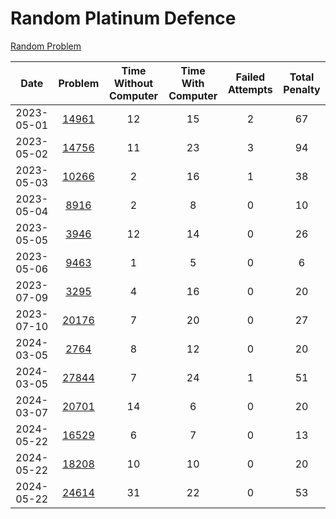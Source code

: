 # Random Platinum Defence

[Random Problem](https://solved.ac/search?query=*p3..d4+%26+%21solved_by%3Aarnold518+%26%2Ficpc+%26+s%23100..&sort=random&direction=asc&page=1)

|    Date    |                     Problem                    | Time Without Computer | Time With Computer | Failed Attempts | Total Penalty |
|:----------:|:----------------------------------------------:|:---------------------:|:------------------:|:---------------:|:-------------:|
| 2023-05-01 | [14961](https://www.acmicpc.net/problem/14961) |           12          |         15         |        2        |       67      |
| 2023-05-02 | [14756](https://www.acmicpc.net/problem/14756) |           11          |         23         |        3        |       94      |
| 2023-05-03 | [10266](https://www.acmicpc.net/problem/10266) |           2           |         16         |        1        |       38      |
| 2023-05-04 |  [8916](https://www.acmicpc.net/problem/8916)  |           2           |          8         |        0        |       10      |
| 2023-05-05 |  [3946](https://www.acmicpc.net/problem/3946)  |           12          |         14         |        0        |       26      |
| 2023-05-06 |  [9463](https://www.acmicpc.net/problem/9463)  |           1           |          5         |        0        |       6       |
| 2023-07-09 |  [3295](https://www.acmicpc.net/problem/3295)  |           4           |         16         |        0        |       20      |
| 2023-07-10 | [20176](https://www.acmicpc.net/problem/20176) |           7           |         20         |        0        |       27      |
| 2024-03-05 |  [2764](https://www.acmicpc.net/problem/2764)  |           8           |         12         |        0        |       20      |
| 2024-03-05 | [27844](https://www.acmicpc.net/problem/27844) |           7           |         24         |        1        |       51      |
| 2024-03-07 | [20701](https://www.acmicpc.net/problem/20701) |           14          |          6         |        0        |       20      |
| 2024-05-22 | [16529](https://www.acmicpc.net/problem/16529) |           6           |          7         |        0        |       13      |
| 2024-05-22 | [18208](https://www.acmicpc.net/problem/18208) |           10          |         10         |        0        |       20      |
| 2024-05-22 | [24614](https://www.acmicpc.net/problem/24614) |           31          |         22         |        0        |       53      |